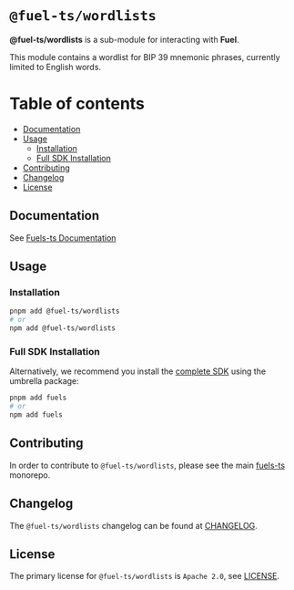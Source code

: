 # `@fuel-ts/wordlists`

**@fuel-ts/wordlists** is a sub-module for interacting with **Fuel**.

This module contains a wordlist for BIP 39 mnemonic phrases, currently limited to English words.

# Table of contents

- [Documentation](#documentation)
- [Usage](#usage)
  - [Installation](#installation)
  - [Full SDK Installation](#full-sdk-installation)
- [Contributing](#contributing)
- [Changelog](#changelog)
- [License](#license)

## Documentation

<!-- TODO: Replace this link with specific docs for this package if and when we re-introduce a API reference section to our docs -->

See [Fuels-ts Documentation](https://docs.fuel.network/docs/fuels-ts/)

## Usage

### Installation

```sh
pnpm add @fuel-ts/wordlists
# or
npm add @fuel-ts/wordlists
```

### Full SDK Installation

Alternatively, we recommend you install the [complete SDK](https://github.com/FuelLabs/fuels-ts) using the umbrella package:

```sh
pnpm add fuels
# or
npm add fuels
```

## Contributing

In order to contribute to `@fuel-ts/wordlists`, please see the main [fuels-ts](https://github.com/FuelLabs/fuels-ts) monorepo.

## Changelog

The `@fuel-ts/wordlists` changelog can be found at [CHANGELOG](./CHANGELOG.md).

## License

The primary license for `@fuel-ts/wordlists` is `Apache 2.0`, see [LICENSE](./LICENSE).

